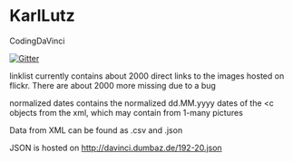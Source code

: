 # KarlLutz
CodingDaVinci

[![Gitter](https://badges.gitter.im/Join%20Chat.svg)](https://gitter.im/Dumbaz/KarlLutz?utm_source=badge&utm_medium=badge&utm_campaign=pr-badge)

linklist currently contains about 2000 direct links to the images hosted on flickr. There are about 2000 more missing due to a bug

normalized dates contains the normalized dd.MM.yyyy dates of the <c objects from the xml, which may contain from 1-many pictures

Data from XML can be found as .csv and .json


JSON is hosted on http://davinci.dumbaz.de/192-20.json
